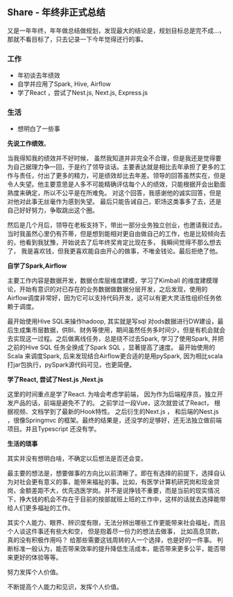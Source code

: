 ## Share - 年终非正式总结

又是一年年终，年年做总结做规划，发现最大的结论是，规划目标总是完不成...， 那就不看目标了，只去记录一下今年觉得还行的事。

### 工作

* 年初谈去年绩效
* 自学并应用了Spark, Hive, Airflow
* 学了React ，尝试了Nest.js, Next.js, Express.js 

### 生活

* 想明白了一些事



**先说工作绩效**。

当我得知我的绩效并不好时候， 虽然我知道并非完全不合理，但是我还是觉得要为自己据理力争一回，于是约了领导谈话。主要表达就是相比去年承担了更多的工作与责任，付出了更多的精力，可是绩效却比去年差。领导的回答虽然实在，但是令人失望。他主要意思是人多不可能精确评估每个人的绩效，只能根据开会出勤面熟度来确定，所以不公平是在所难免。 对这个回答，我感谢他的诚实回答，但是对他对此事无丝毫作为感到失望。 最后只能告诫自己，职场这类事多了去，还是自己好好努力，争取跳出这个圈。

然后是几个月后，领导在老板支持下，带出一部分业务独立创业，也邀请我过去。当时我虽然心里仍有芥蒂，但是想到能相对更自由做自己的工作，也是比较倾向去的，他看到我犹豫，开始说去了后年终奖肯定比现在多， 我瞬间觉得不那么想去了， 我是喜欢钱，但我更喜欢能自由开心的做事，不唯金钱论。最后拒绝了他。 



**自学了Spark,Airflow**

主要工作内容是数据开发，数据仓库层维度建模，学习了Kimball 的维度建模理论，开始有意识的对已存在的业务数据做数据分层开发，之后发现，使用的Airflow调度非常好，因为它可以支持代码开发，这可以有更大灵活性组织任务依赖于调度。

最开始使用Hive SQL来操作hadoop,  其实就是写sql 对ods数据进行DW建设，最后生成集市层数据，供BI、财务等使用，期间虽然任务多时间少，但是有机会就会去实现这一过程。之后做离线任务，总是绕不过去Spark, 学习了使用Spark, 并把之前的Hive SQL 任务全换成了Spark SQL ，显著提高了速度。 最开始使用的Scala 来调度Spark, 后来发现结合Airflow更合适的是用pySpark, 因为相比scala打jar包执行，pySpark源代码可见，也更简便。



**学了React, 尝试了Nest.js ,Next.js**

这里的时间重点是学了React.  为啥会考虑学前端， 因为作为后端程序员，独立开发产品的话，前端是避免不了的。  之前学过一段Vue，这次就尝试了React， 根据视频、文档学到了最新的Hook特性。 之后衍生的Next.js ， 和后端的Nest.js ，很像Springmvc 的框架。最终的结果是，还没学的足够好，还无法独立做前端项目。并且Typescript 还没有学。



**生活的琐事**

其实并没有想明白啥，不确定以后想法是否还会变。

最主要的想法是，想要做事的方向比以前清晰了。即在有选择的前提下，选择自认为对社会更有意义的事，能带来福祉的事。比如，有医学计算机研究岗和现金贷岗，金额差距不大，优先选医学岗。并不是说挣钱不重要，而是当前的现实情况下，挣大钱的机会不存在于目前的按部就班上班的工作中，这样的话就去选择能带给人们更多福祉的工作。

其实个人能力、眼界、辨识度有限，无法分辨出哪些工作更能带来社会福祉，而且个人谈这件事还有些大和空， 但是抱着尽一份力的想法去做事， 比如高息贷款，真的没有积极作用吗？ 给那些需要这钱周转的人一个选择，也是好的一件事。 判断标准一般认为，能否带来效率的提升降低生活成本，能否带来更多公平，能否带来更好的体验等等。

努力发挥个人价值。

不断提高个人能力和见识，发挥个人价值。





































